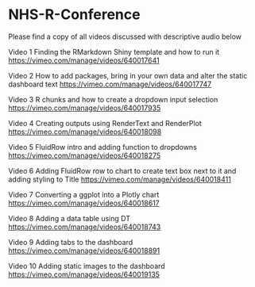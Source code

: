 # NHS-R-Conference

Please find a copy of all videos discussed with descriptive audio below

Video 1 
Finding the RMarkdown Shiny template and how to run it
https://vimeo.com/manage/videos/640017641

Video 2
How to add packages, bring in your own data and alter the static dashboard text
https://vimeo.com/manage/videos/640017747

Video 3 
R chunks and how to create a dropdown input selection
https://vimeo.com/manage/videos/640017935

Video 4
Creating outputs using RenderText and RenderPlot
https://vimeo.com/manage/videos/640018098

Video 5 
FluidRow intro and adding function to dropdowns
https://vimeo.com/manage/videos/640018275

Video 6 
Adding FluidRow row to chart to create text box next to it and adding styling to Title
https://vimeo.com/manage/videos/640018411

Video 7 
Converting a ggplot into a Plotly chart
https://vimeo.com/manage/videos/640018617

Video 8 
Adding a data table using DT
https://vimeo.com/manage/videos/640018743

Video 9 
Adding tabs to the dashboard
https://vimeo.com/manage/videos/640018891

Video 10 
Adding static images to the dashboard
https://vimeo.com/manage/videos/640019135

